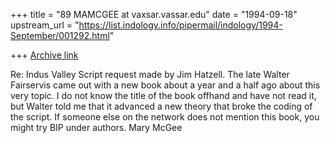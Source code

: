 +++
title = "89 MAMCGEE at vaxsar.vassar.edu"
date = "1994-09-18"
upstream_url = "https://list.indology.info/pipermail/indology/1994-September/001292.html"

+++
[Archive link](https://list.indology.info/pipermail/indology/1994-September/001292.html)

Re: Indus Valley Script request made by Jim Hatzell.  The late Walter Fairservis
came out with a new book about a year and a half ago about this very topic.  I do not know the title of the book offhand and have not read it, but Walter told
me that it advanced a new theory that broke the coding of the script.  If someone else on the network does not mention this book, you might try BIP under authors.  Mary McGee





